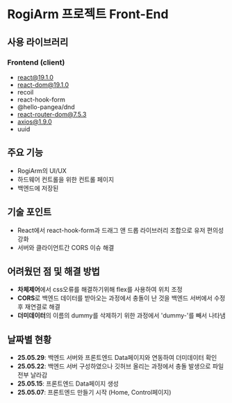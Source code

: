 # RogiArm 프로젝트 Front-End

## 사용 라이브러리
### Frontend (client)
- react@19.1.0
- react-dom@19.1.0
- recoil
- react-hook-form
- @hello-pangea/dnd
- react-router-dom@7.5.3
- axios@1.9.0
- uuid

## 주요 기능
- RogiArm의 UI/UX
- 하드웨어 컨트롤을 위한 컨트롤 페이지
- 백엔드에 저장된 

## 기술 포인트 
- React에서 react-hook-form과 드래그 앤 드롭 라이브러리 조합으로 유저 편의성 강화  
- 서버와 클라이언트간 CORS 이슈 해결

## 어려웠던 점 및 해결 방법
- **차체제어**에서 css오류를 해결하기위해 flex를 사용하여 위치 조정
- **CORS**로 백엔드 데이터를 받아오는 과정에서 충돌이 난 것을 백엔드 서버에서 수정 후 재연결로 해결
- **더미데이터**의 이름의 dummy를 삭제하기 위한 과정에서 'dummy-'를 빼서 나타냄

## 날짜별 현황
- **25.05.29**: 백엔드 서버와 프론트엔드 Data페이지와 연동하여 더미데이터 확인
- **25.05.22**: 백엔드 서버 구성하였으나 깃허브 올리는 과정에서 충돌 발생으로 파일 전부 날라감
- **25.05.15**: 프론트엔드 Data페이지 생성
- **25.05.07**: 프론트엔드 만들기 시작 (Home, Control페이지)